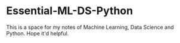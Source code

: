 # Essential-ML-DS-Python
This is a space for my notes of Machine Learning, Data Science and Python. Hope it'd helpful.
